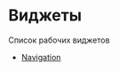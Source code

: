 Виджеты
=======



Список рабочих виджетов

+ [Navigation](https://github.com/socialist/yii2-admin-lte/blob/master/docs/ru/widget/navigation.md)